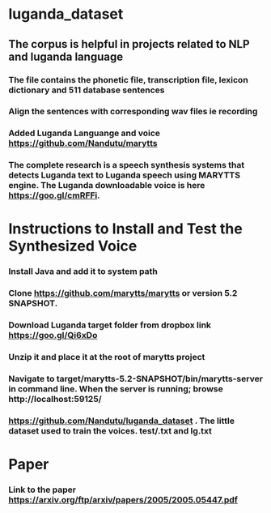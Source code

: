 # luganda_dataset
## The corpus is helpful in projects related to NLP and luganda language
### The file contains the phonetic file, transcription file, lexicon dictionary and 511 database sentences
### Align the sentences with corresponding wav files ie recording
### Added Luganda Languange and voice https://github.com/Nandutu/marytts
### The complete research is a speech synthesis systems that detects Luganda text to Luganda speech using MARYTTS engine. The Luganda downloadable voice is here https://goo.gl/cmRFFi.

# Instructions to Install and Test the Synthesized Voice
### Install Java and add it to system path
### Clone  https://github.com/marytts/marytts or version 5.2 SNAPSHOT.
### Download Luganda target folder from dropbox link https://goo.gl/Qi6xDo
### Unzip it and place it at the root of marytts project
### Navigate to target/marytts-5.2-SNAPSHOT/bin/marytts-server in command line. When the server is running; browse http://localhost:59125/
### https://github.com/Nandutu/luganda_dataset . The little dataset used to train the voices. test/.txt and lg.txt 

# Paper
### Link to the paper https://arxiv.org/ftp/arxiv/papers/2005/2005.05447.pdf


